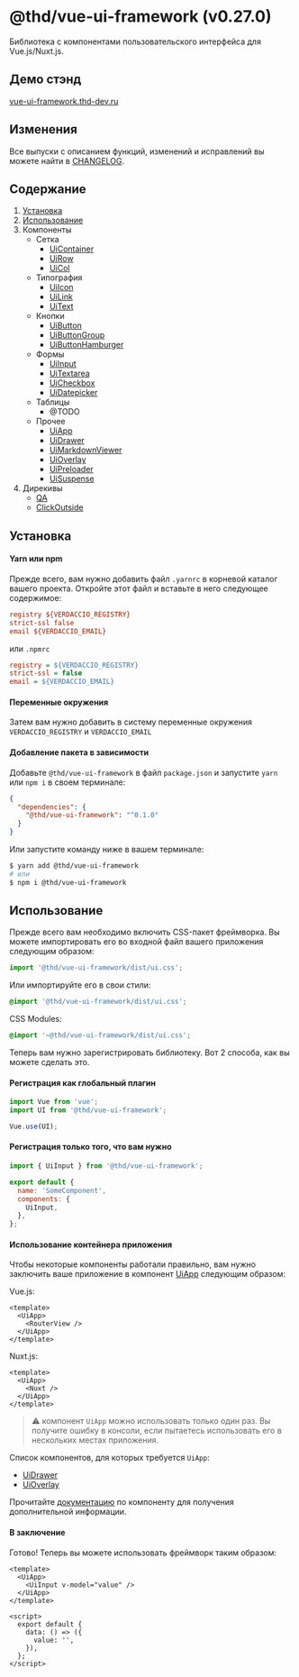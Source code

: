 # @thd/vue-ui-framework (v0.27.0)

Библиотека с компонентами пользовательского интерфейса для Vue.js/Nuxt.js.

## Демо стэнд

[vue-ui-framework.thd-dev.ru](http://vue-ui-framework.thd-dev.ru/)

## Изменения

Все выпуски с описанием функций, изменений и исправлений вы можете найти в [CHANGELOG](./CHANGELOG.md).

## Содержание

1. [Установка](#installation)
2. [Использование](#usage)
3. Компоненты
   * Сетка
     * [UiContainer](./src/components/UiContainer/README.md)
     * [UiRow](./src/components/UiRow/README.md)
     * [UiCol](./src/components/UiCol/README.md)
   * Типография
     * [UiIcon](./src/components/UiIcon/README.md)
     * [UiLink](./src/components/UiLink/README.md)
     * [UiText](./src/components/UiText/README.md)
   * Кнопки
     * [UiButton](./src/components/UiButton/README.md)
     * [UiButtonGroup](./src/components/UiButtonGroup/README.md)
     * [UiButtonHamburger](./src/components/UiButtonHamburger/README.md)
   * Формы
     * [UiInput](./src/components/UiInput/README.md)
     * [UiTextarea](./src/components/UiTextarea/README.md)
     * [UiCheckbox](./src/components/UiCheckbox/README.md)
     * [UiDatepicker](./src/components/UiDatepicker/README.md)
   * Таблицы
     * @TODO
   * Прочее
     * [UiApp](./src/components/UiApp/README.md)
     * [UiDrawer](./src/components/UiDrawer/README.md)
     * [UiMarkdownViewer](./src/components/UiMarkdownViewer/README.md)
     * [UiOverlay](./src/components/UiOverlay/README.md)
     * [UiPreloader](./src/components/UiPreloader/README.md)
     * [UiSuspense](./src/components/UiSuspense/README.md)
4. Дирекивы
   * [QA](./src/directives/qa/README.md)
   * [ClickOutside](./src/directives/clickOutside/README.md)

## Установка

#### Yarn или npm

Прежде всего, вам нужно добавить файл `.yarnrc` в корневой каталог вашего проекта.
Откройте этот файл и вставьте в него следующее содержимое:

```ini
registry ${VERDACCIO_REGISTRY}
strict-ssl false
email ${VERDACCIO_EMAIL}
```

или `.npmrc`

```ini
registry = ${VERDACCIO_REGISTRY}
strict-ssl = false
email = ${VERDACCIO_EMAIL}
```

#### Переменные окружения

Затем вам нужно добавить в систему переменные окружения `VERDACCIO_REGISTRY` и `VERDACCIO_EMAIL`

#### Добавление пакета в зависимости 

Добавьте `@thd/vue-ui-framework` в файл `package.json` и запустите `yarn` или `npm i` в своем терминале:

```json
{
  "dependencies": {
    "@thd/vue-ui-framework": "^0.1.0"
  }
}
```

Или запустите команду ниже в вашем терминале:

```bash
$ yarn add @thd/vue-ui-framework
# или
$ npm i @thd/vue-ui-framework
```

## Использование

Прежде всего вам необходимо включить CSS-пакет фреймворка. Вы можете импортировать его во входной файл вашего приложения следующим образом:

```js
import '@thd/vue-ui-framework/dist/ui.css';
```

Или импортируйте его в свои стили:

```css
@import '@thd/vue-ui-framework/dist/ui.css';
```

CSS Modules:

```css
@import '~@thd/vue-ui-framework/dist/ui.css';
```

Теперь вам нужно зарегистрировать библиотеку. Вот 2 способа, как вы можете сделать это.

#### Регистрация как глобальный плагин

```js
import Vue from 'vue';
import UI from '@thd/vue-ui-framework';

Vue.use(UI);
```

#### Регистрация только того, что вам нужно

```js
import { UiInput } from '@thd/vue-ui-framework';

export default {
  name: 'SomeComponent',
  components: {
    UiInput,
  },
};
```

#### Использование контейнера приложения

Чтобы некоторые компоненты работали правильно, вам нужно заключить ваше приложение в компонент [UiApp](./src/components/UiApp/README.md) следующим образом:

Vue.js:

```vue
<template>
  <UiApp>
    <RouterView />
  </UiApp>
</template>
```

Nuxt.js:

```vue
<template>
  <UiApp>
    <Nuxt />
  </UiApp>
</template>
```

> :warning: компонент `UiApp` можно использовать только один раз.
> Вы получите ошибку в консоли, если пытаетесь использовать его в нескольких местах приложения.

Список компонентов, для которых требуется `UiApp`:

* [UiDrawer](./src/components/UiDrawer/README.md)
* [UiOverlay](./src/components/UiOverlay/README.md)

Прочитайте [документацию](./src/components/UiApp/README.md) по компоненту для получения дополнительной информации.

#### В заключение

Готово! Теперь вы можете использовать фреймворк таким образом:

```vue
<template>
  <UiApp>
    <UiInput v-model="value" />
  </UiApp>
</template>

<script>
  export default {
    data: () => ({
      value: '',
    }),
  };
</script>
```
